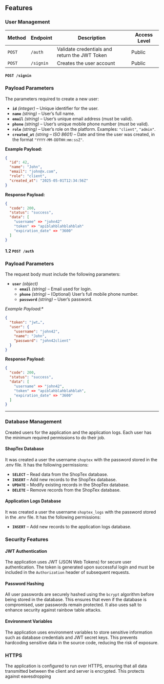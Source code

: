 ﻿## Features

### User Management


| Method | Endpoint       | Description                                   | Access Level |
|--------|----------------|-----------------------------------------------|--------------|
| `POST` | `/auth`  | Validate credentials and return the JWT Token | Public       |
| `POST` | `/signin` | Creates the user account                      | Public       |

#### `POST /signin`

### Payload Parameters

The parameters required to create a new user:

- **`id`** *(integer)* – Unique identifier for the user.
- **`name`** *(string)* – User’s full name.
- **`email`** *(string)* – User’s unique email address (must be valid).
- **`phone`** *(string)* – User’s unique mobile phone number (must be valid).
- **`role`** *(string)* – User’s role on the platform. Examples: `"client"`, `"admin"`.
- **`created_at`** *(string – ISO 8601)* – Date and time the user was created, in the format `"YYYY-MM-DDTHH:mm:ssZ"`.

**Example Payload:**
```json
{
  "id": 42,
  "name": "John",
  "email": "john@x.com",
  "role": "client",
  "created_at": "2025-05-01T12:34:56Z"
}
```
**Response Payload:**
```json
{
  "code": 200,
  "status": "success",
  "data": [
    "username" => "john42"
    "token" => "apiblahblahblahblah"
    "expiration_date" => "3600"
  ]
}
```

#### 1.2 `POST /auth`

### Payload Parameters

The request body must include the following parameters:

- **`user`** *(object)*
    - **`email`** *(string)* – Email used for login.
    - **`phone`** *(string)* – (Optional) User’s full mobile phone number.
    - **`password`** *(string)* – User’s password.


*Example Payload:**
```json
{
  "token": "jwt…",
  "user": {
    "username": "john42",
    "name": "John",
    "password": "john42client"
  }
}
```
**Response Payload:**

```json
{
  "code": 200,
  "status": "success",
  "data": [
    "username" => "john42",
    "token" => "apiblahblahblahblah",
    "expiration_date" => "3600"
  ]
}
```
---

### Database Management

Created users for the application and the application logs.
Each user has the minimum required permissions to do their job.

#### ShopTex Database
It was created a user the username `shoptex` with the password stored in the .env file. It has the following permissions:
- **`SELECT`** – Read data from the ShopTex database.
- **`INSERT`** – Add new records to the ShopTex database.
- **`UPDATE`** – Modify existing records in the ShopTex database.
- **`DELETE`** – Remove records from the ShopTex database.

#### Application Logs Database
It was created a user the username `shoptex_logs` with the password stored in the .env file. It has the following permissions:
- **`INSERT`** – Add new records to the application logs database.

### Security Features

#### JWT Authentication
The application uses JWT (JSON Web Tokens) for secure user authentication. The token is generated upon successful login and must be included in the `Authorization` header of subsequent requests.

#### Password Hashing
All user passwords are securely hashed using the `bcrypt` algorithm before being stored in the database. This ensures that even if the database is compromised, user passwords remain protected.
It also uses salt to enhance security against rainbow table attacks.

#### Environment Variables
The application uses environment variables to store sensitive information such as database credentials and JWT secret keys. This prevents hardcoding sensitive data in the source code, reducing the risk of exposure.

### HTTPS
The application is configured to run over HTTPS, ensuring that all data transmitted between the client and server is encrypted. This protects against eavesdropping
